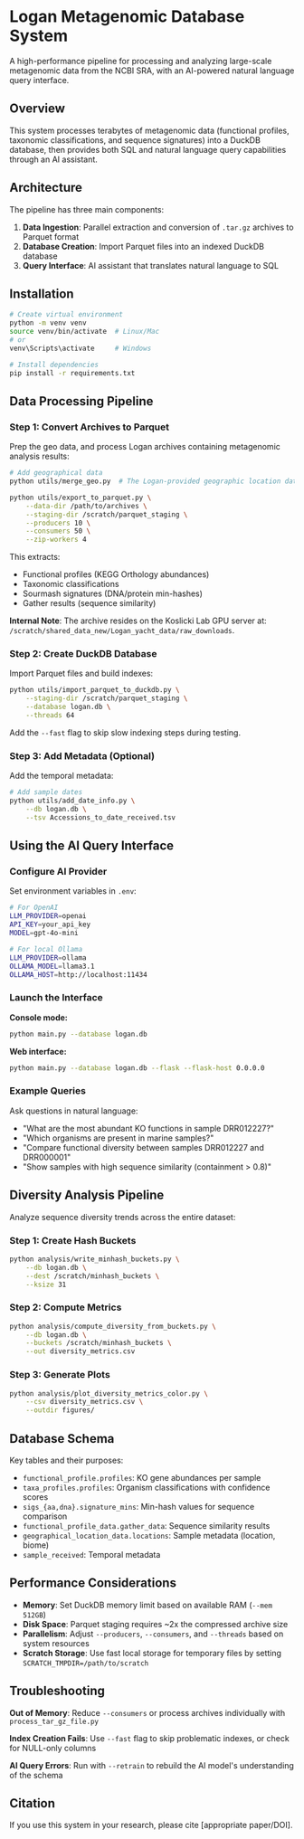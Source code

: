 # Logan Metagenomic Database System

A high-performance pipeline for processing and analyzing large-scale metagenomic data from the NCBI SRA, with an AI-powered natural language query interface.

## Overview

This system processes terabytes of metagenomic data (functional profiles, taxonomic classifications, and sequence signatures) into a DuckDB database, then provides both SQL and natural language query capabilities through an AI assistant.

## Architecture

The pipeline has three main components:

1. **Data Ingestion**: Parallel extraction and conversion of `.tar.gz` archives to Parquet format
2. **Database Creation**: Import Parquet files into an indexed DuckDB database  
3. **Query Interface**: AI assistant that translates natural language to SQL

## Installation

```bash
# Create virtual environment
python -m venv venv
source venv/bin/activate  # Linux/Mac
# or
venv\Scripts\activate     # Windows

# Install dependencies
pip install -r requirements.txt
```

## Data Processing Pipeline

### Step 1: Convert Archives to Parquet

Prep the geo data, and process Logan archives containing metagenomic analysis results:

```bash
# Add geographical data
python utils/merge_geo.py  # The Logan-provided geographic location data doesn't use sample_ids, but we can connect them via Bio Sample using the SRA's own metadata

python utils/export_to_parquet.py \
    --data-dir /path/to/archives \
    --staging-dir /scratch/parquet_staging \
    --producers 10 \
    --consumers 50 \
    --zip-workers 4
```

This extracts:
- Functional profiles (KEGG Orthology abundances)
- Taxonomic classifications  
- Sourmash signatures (DNA/protein min-hashes)
- Gather results (sequence similarity)

**Internal Note**: The archive resides on the Koslicki Lab GPU server at: `/scratch/shared_data_new/Logan_yacht_data/raw_downloads`. 

### Step 2: Create DuckDB Database

Import Parquet files and build indexes:

```bash
python utils/import_parquet_to_duckdb.py \
    --staging-dir /scratch/parquet_staging \
    --database logan.db \
    --threads 64
```

Add the `--fast` flag to skip slow indexing steps during testing.

### Step 3: Add Metadata (Optional)

Add the temporal metadata:

```bash
# Add sample dates
python utils/add_date_info.py \
    --db logan.db \
    --tsv Accessions_to_date_received.tsv
```

## Using the AI Query Interface

### Configure AI Provider

Set environment variables in `.env`:

```bash
# For OpenAI
LLM_PROVIDER=openai
API_KEY=your_api_key
MODEL=gpt-4o-mini

# For local Ollama
LLM_PROVIDER=ollama
OLLAMA_MODEL=llama3.1
OLLAMA_HOST=http://localhost:11434
```

### Launch the Interface

**Console mode:**
```bash
python main.py --database logan.db
```

**Web interface:**
```bash
python main.py --database logan.db --flask --flask-host 0.0.0.0
```

### Example Queries

Ask questions in natural language:

- "What are the most abundant KO functions in sample DRR012227?"
- "Which organisms are present in marine samples?"
- "Compare functional diversity between samples DRR012227 and DRR000001"
- "Show samples with high sequence similarity (containment > 0.8)"

## Diversity Analysis Pipeline

Analyze sequence diversity trends across the entire dataset:

### Step 1: Create Hash Buckets

```bash
python analysis/write_minhash_buckets.py \
    --db logan.db \
    --dest /scratch/minhash_buckets \
    --ksize 31
```

### Step 2: Compute Metrics

```bash
python analysis/compute_diversity_from_buckets.py \
    --db logan.db \
    --buckets /scratch/minhash_buckets \
    --out diversity_metrics.csv
```

### Step 3: Generate Plots

```bash
python analysis/plot_diversity_metrics_color.py \
    --csv diversity_metrics.csv \
    --outdir figures/
```

## Database Schema

Key tables and their purposes:

- `functional_profile.profiles`: KO gene abundances per sample
- `taxa_profiles.profiles`: Organism classifications with confidence scores
- `sigs_{aa,dna}.signature_mins`: Min-hash values for sequence comparison
- `functional_profile_data.gather_data`: Sequence similarity results
- `geographical_location_data.locations`: Sample metadata (location, biome)
- `sample_received`: Temporal metadata

## Performance Considerations

- **Memory**: Set DuckDB memory limit based on available RAM (`--mem 512GB`)
- **Disk Space**: Parquet staging requires ~2x the compressed archive size
- **Parallelism**: Adjust `--producers`, `--consumers`, and `--threads` based on system resources
- **Scratch Storage**: Use fast local storage for temporary files by setting `SCRATCH_TMPDIR=/path/to/scratch`

## Troubleshooting

**Out of Memory**: Reduce `--consumers` or process archives individually with `process_tar_gz_file.py`

**Index Creation Fails**: Use `--fast` flag to skip problematic indexes, or check for NULL-only columns

**AI Query Errors**: Run with `--retrain` to rebuild the AI model's understanding of the schema

## Citation

If you use this system in your research, please cite [appropriate paper/DOI].




